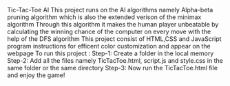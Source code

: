 Tic-Tac-Toe AI
This project runs on the AI algorithms namely Alpha-beta pruning algorithm which is also the extended verison of the minimax algorithm
Through this algorithm it makes the human player unbeatable by calculating the winning chance of the computer on every move with the help of the DFS algorithm
This project consist of HTML,CSS and JavaScript program instructions for efficent color customization and appear on the webpage
To run this project :
Step-1: Create a folder in the local memory
Step-2: Add all the files namely TicTacToe.html, script.js and style.css in the same folder or the same directory 
Step-3: Now run the TicTacToe.html file and enjoy the game!
